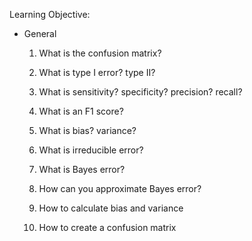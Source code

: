 Learning Objective:
* General

    1. What is the confusion matrix?
    
    2. What is type I error? type II?
    
    3. What is sensitivity? specificity? precision? recall?
    
    4. What is an F1 score?
    
    5. What is bias? variance?
    
    6. What is irreducible error?
    
    7. What is Bayes error?
    
    8. How can you approximate Bayes error?
    
    9. How to calculate bias and variance
    
    10. How to create a confusion matrix



